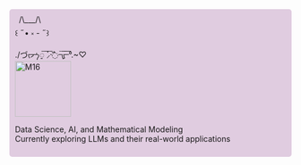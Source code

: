 <div style="background-color: #e0cce0; padding: 10px; border-radius: 5px;">       
&ensp;/\___/\ <br/>
꒰ ˶• ༝ - ˶꒱<br/>
./づᡕᠵ᠊ᡃ࡚ࠢ࠘ ⸝່ࠡࠣ᠊߯᠆ࠣ࠘ᡁࠣ࠘᠊᠊°.~♡︎<br/>

<a href="https://open.spotify.com/track/5IuHS16yRB8RKtuR4gAGYG?si=wPoFwuo1S7e6O3CnCTw5xw" target="_blank">
  <img src="https://github.com/user-attachments/assets/0e68fbbe-4b4d-4475-940b-843bf6fdf994" alt="M16" width="100">
</a>









Data Science, AI, and Mathematical Modeling <br/>
Currently exploring LLMs and their real-world applications <br/>


